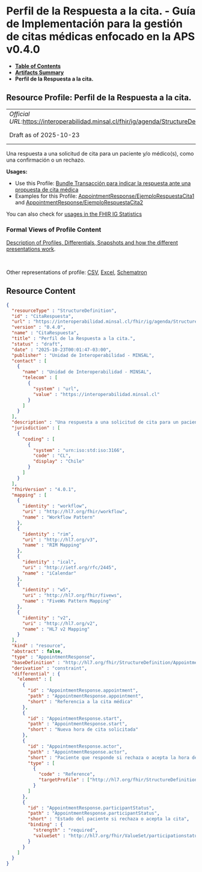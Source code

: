 # Perfil de la Respuesta a la cita. - Guía de Implementación para la gestión de citas médicas enfocado en la APS v0.4.0

* [**Table of Contents**](toc.md)
* [**Artifacts Summary**](artifacts.md)
* **Perfil de la Respuesta a la cita.**

## Resource Profile: Perfil de la Respuesta a la cita. 

| | |
| :--- | :--- |
| *Official URL*:https://interoperabilidad.minsal.cl/fhir/ig/agenda/StructureDefinition/CitaRespuesta | *Version*:0.4.0 |
| Draft as of 2025-10-23 | *Computable Name*:CitaRespuesta |

 
Una respuesta a una solicitud de cita para un paciente y/o médico(s), como una confirmación o un rechazo. 

**Usages:**

* Use this Profile: [Bundle Transacción para indicar la respuesta ante una propuesta de cita médica](StructureDefinition-BundleRespuesta.md)
* Examples for this Profile: [AppointmentResponse/EjemploRespuestaCita1](AppointmentResponse-EjemploRespuestaCita1.md) and [AppointmentResponse/EjemploRespuestaCita2](AppointmentResponse-EjemploRespuestaCita2.md)

You can also check for [usages in the FHIR IG Statistics](https://packages2.fhir.org/xig/hl7.fhir.cl.agenda|current/StructureDefinition/CitaRespuesta)

### Formal Views of Profile Content

 [Description of Profiles, Differentials, Snapshots and how the different presentations work](http://build.fhir.org/ig/FHIR/ig-guidance/readingIgs.html#structure-definitions). 

 

Other representations of profile: [CSV](StructureDefinition-CitaRespuesta.csv), [Excel](StructureDefinition-CitaRespuesta.xlsx), [Schematron](StructureDefinition-CitaRespuesta.sch) 



## Resource Content

```json
{
  "resourceType" : "StructureDefinition",
  "id" : "CitaRespuesta",
  "url" : "https://interoperabilidad.minsal.cl/fhir/ig/agenda/StructureDefinition/CitaRespuesta",
  "version" : "0.4.0",
  "name" : "CitaRespuesta",
  "title" : "Perfil de la Respuesta a la cita.",
  "status" : "draft",
  "date" : "2025-10-23T00:01:47-03:00",
  "publisher" : "Unidad de Interoperabilidad - MINSAL",
  "contact" : [
    {
      "name" : "Unidad de Interoperabilidad - MINSAL",
      "telecom" : [
        {
          "system" : "url",
          "value" : "https://interoperabilidad.minsal.cl"
        }
      ]
    }
  ],
  "description" : "Una respuesta a una solicitud de cita para un paciente y/o médico(s), como una confirmación o un rechazo.",
  "jurisdiction" : [
    {
      "coding" : [
        {
          "system" : "urn:iso:std:iso:3166",
          "code" : "CL",
          "display" : "Chile"
        }
      ]
    }
  ],
  "fhirVersion" : "4.0.1",
  "mapping" : [
    {
      "identity" : "workflow",
      "uri" : "http://hl7.org/fhir/workflow",
      "name" : "Workflow Pattern"
    },
    {
      "identity" : "rim",
      "uri" : "http://hl7.org/v3",
      "name" : "RIM Mapping"
    },
    {
      "identity" : "ical",
      "uri" : "http://ietf.org/rfc/2445",
      "name" : "iCalendar"
    },
    {
      "identity" : "w5",
      "uri" : "http://hl7.org/fhir/fivews",
      "name" : "FiveWs Pattern Mapping"
    },
    {
      "identity" : "v2",
      "uri" : "http://hl7.org/v2",
      "name" : "HL7 v2 Mapping"
    }
  ],
  "kind" : "resource",
  "abstract" : false,
  "type" : "AppointmentResponse",
  "baseDefinition" : "http://hl7.org/fhir/StructureDefinition/AppointmentResponse",
  "derivation" : "constraint",
  "differential" : {
    "element" : [
      {
        "id" : "AppointmentResponse.appointment",
        "path" : "AppointmentResponse.appointment",
        "short" : "Referencia a la cita médica"
      },
      {
        "id" : "AppointmentResponse.start",
        "path" : "AppointmentResponse.start",
        "short" : "Nueva hora de cita solicitada"
      },
      {
        "id" : "AppointmentResponse.actor",
        "path" : "AppointmentResponse.actor",
        "short" : "Paciente que responde si rechaza o acepta la hora de la cita medica",
        "type" : [
          {
            "code" : "Reference",
            "targetProfile" : ["http://hl7.org/fhir/StructureDefinition/Patient"]
          }
        ]
      },
      {
        "id" : "AppointmentResponse.participantStatus",
        "path" : "AppointmentResponse.participantStatus",
        "short" : "Estado del paciente si rechaza o acepta la cita",
        "binding" : {
          "strength" : "required",
          "valueSet" : "http://hl7.org/fhir/ValueSet/participationstatus"
        }
      }
    ]
  }
}

```
